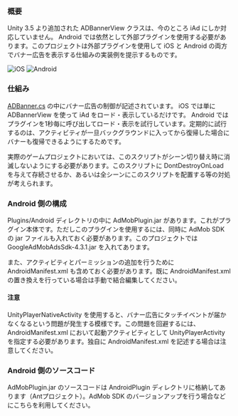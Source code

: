 ### 概要

Unity 3.5 より追加された ADBannerView クラスは、今のところ iAd にしか対応していません。 Android では依然として外部プラグインを使用する必要があります。このプロジェクトは外部プラグインを使用して iOS と Android の両方でバナー広告を表示する仕組みの実装例を提示するものです。

![iOS](https://github.com/downloads/keijiro/unity-adbanner-example/ss_ios.png) <span /> ![Android](https://github.com/downloads/keijiro/unity-adbanner-example/ss_android.png)

### 仕組み

[ADBanner.cs](https://github.com/keijiro/unity-adbanner-example/blob/master/Assets/Scripts/ADBanner.cs) の中にバナー広告の制御が記述されています。 iOS では単に ADBannerView を使って iAd をロード・表示しているだけです。 Android ではプラグインを1秒毎に呼び出してロード・表示を試行しています。定期的に試行するのは、アクティビティが一旦バックグラウンドに入ってから復帰した場合にバナーも復帰できるようにするためです。

実際のゲームプロジェクトにおいては、このスクリプトがシーン切り替え時に消滅しないようにする必要があります。このスクリプトに DontDestroyOnLoad を与えて存続させるか、あるいは全シーンにこのスクリプトを配置する等の対処が考えられます。

### Android 側の構成

Plugins/Android ディレクトリの中に AdMobPlugin.jar があります。これがプラグイン本体です。ただしこのプラグインを使用するには、同時に AdMob SDK の jar ファイルも入れておく必要があります。このプロジェクトでは GoogleAdMobAdsSdk-4.3.1.jar を入れてあります。

また、アクティビティとパーミッションの追加を行うために AndroidManifest.xml も含めておく必要があります。既に AndroidManifest.xml の置き換えを行っている場合は手動で結合編集してください。

#### 注意

UnityPlayerNativeActivity を使用すると、バナー広告にタッチイベントが届かなくなるという問題が発生する模様です。この問題を回避するには、AndroidManifest.xml において起動アクティビティとして UnityPlayerActivity を指定する必要があります。独自に AndroidManifest.xml を記述する場合は注意してください。

### Android 側のソースコード

AdMobPlugin.jar のソースコードは AndroidPlugin ディレクトリに格納してあります（Antプロジェクト）。AdMob SDK のバージョンアップを行う場合などにこちらを利用してください。